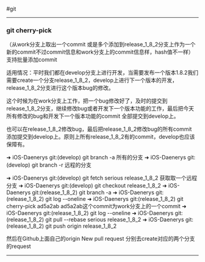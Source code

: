 #git


***


### git cherry-pick


（从work分支上取出一个commit 或是多个添加到release_1_8_2分支上作为一个新的commit不过commit信息和work分支上的commit信息样，hash值不一样）支持批量添加commit

适用情况：平时我们都在develop分支上进行开发，当需要发布一个版本1.8.2我们需要create一个分支release_1_8_2，develop上进行下一个版本的开发，release_1_8_2分支进行这个版本bug的修改。

这个时候为在work分支上工作，把一个bug修改好了，及时的提交到release_1_8_2分支，继续修改bug或者开发下一个版本功能的工作，最后把今天所有修改的bug和开发下一个版本功能的commit 全部提交到develop上。

也可以在release_1_8_2修改bug，最后把release_1_8_2修改bug的所有commit 添加提交到develop上。原则上所有release_1_8_2有的commit，develop也应该保障有。

➜  iOS-Daenerys git:(develop) git branch -a 所有的分支
➜  iOS-Daenerys git:(develop) git branch -r  远程的分支

➜  iOS-Daenerys git:(develop) git fetch serious release_1_8_2  获取取一个远程分支
➜  iOS-Daenerys git:(develop) git checkout release_1_8_2
➜  iOS-Daenerys git:(release_1_8_2) git branch -a
➜  iOS-Daenerys git:(release_1_8_2) git log --oneline
➜  iOS-Daenerys git:(release_1_8_2) git cherry-pick ad5a2ab    ad5a2ab这个commit为work分支上的一个commit
➜  iOS-Daenerys git:(release_1_8_2) git log --oneline
➜  iOS-Daenerys git:(release_1_8_2) git pull --rebase serious release_1_8_2
➜  iOS-Daenerys git:(release_1_8_2) git push origin release_1_8_2

然后在Github上面自己的origin New pull request 分别去create对应的两个分支的request


***







